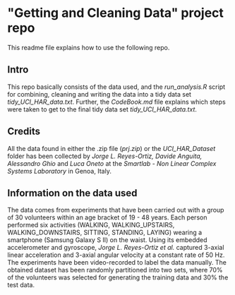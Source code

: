 # "Getting and Cleaning Data" project repo

This readme file explains how to use the following repo. 

## Intro
This repo basically consists of the data used, and the _run_analysis.R_ script for combining, cleaning and writing the data into a tidy data set _tidy_UCI_HAR_data.txt_. Further, the _CodeBook.md_ file explains which steps were taken to get to the final tidy data set _tidy_UCI_HAR_data.txt_.

## Credits
All the data found in either the .zip file (_prj.zip_) or the _UCI_HAR_Dataset_ folder has been collected by _Jorge L. Reyes-Ortiz, Davide Anguita, Alessandro Ghio_ and _Luca Oneto_ at the _Smartlab - Non Linear Complex Systems Laboratory_ in Genoa, Italy.

## Information on the data used
The data comes from experiments that have been carried out with a group of 30 volunteers within an age bracket of 19 - 48 years. Each person performed six activities (WALKING, WALKING_UPSTAIRS, WALKING_DOWNSTAIRS, SITTING, STANDING, LAYING) wearing a smartphone (Samsung Galaxy S II) on the waist. Using its embedded accelerometer and gyroscope, _Jorge L. Reyes-Ortiz et al._ captured 3-axial linear acceleration and 3-axial angular velocity at a constant rate of 50 Hz. The experiments have been video-recorded to label the data manually. The obtained dataset has been randomly partitioned into two sets, where 70% of the volunteers was selected for generating the training data and 30% the test data.
